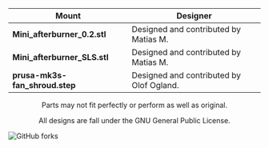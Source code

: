 </div>

|Mount|Designer|
|--|--|
|**Mini_afterburner_0.2.stl**|Designed and contributed by Matias M.|
|**Mini_afterburner_SLS.stl**|Designed and contributed by Matias M.   |
|**prusa-mk3s-fan_shroud.step**|Designed and contributed by Olof Ogland.|

</div>

</div>
<p align="center" ></p>
</div>

</div>
<p align="center" >Parts may not fit perfectly or perform as well as original.</p>
<p align="center" > All designs are fall under the GNU General Public License.</p>
</div>
<div align="center" >

</div>

![GitHub forks](https://img.shields.io/github/forks/keyquesttech/Rtv6)

</div>

<div align="center" >
